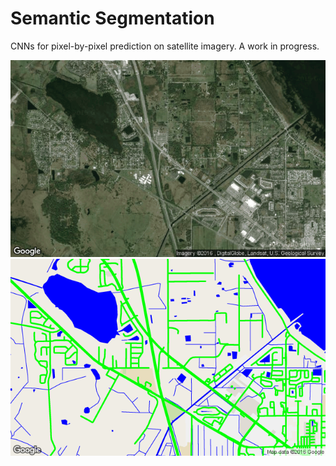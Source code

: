 # Semantic Segmentation

CNNs for pixel-by-pixel prediction on satellite imagery. A work in progress.

![Image](/data/lat_28.26229,long_-81.3301_satellite.png)
![Image](/data/lat_28.26229,long_-81.3301_segmented.png)
